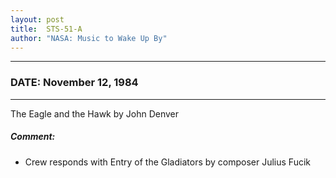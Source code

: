 ```yaml
---
layout: post
title:  STS-51-A
author: "NASA: Music to Wake Up By"
---
```


----
### DATE: November 12, 1984
----
The Eagle and the Hawk by John Denver

##### Comment:
* Crew responds with Entry of the Gladiators by composer Julius Fucik
